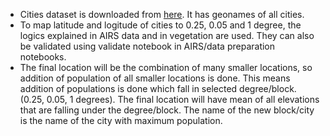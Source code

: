* Cities dataset is downloaded from [here](https://public.opendatasoft.com/explore/dataset/geonames-all-cities-with-a-population-1000/table/?disjunctive.cou_name_en&sort=name). It has geonames of all cities. <br>
* To map latitude and logitude of cities to 0.25, 0.05 and 1 degree, the logics explained in AIRS data and in vegetation are used. They can also be validated using validate notebook in AIRS/data preparation notebooks.<br>
* The final location will be the combination of many smaller locations, so addition of population of all smaller locations is done. This means addition of populations is done which fall in selected degree/block. (0.25, 0.05, 1 degrees). The final location will have mean of all elevations that are falling under the degree/block. The name of the new block/city is the name of the city with maximum population. 
